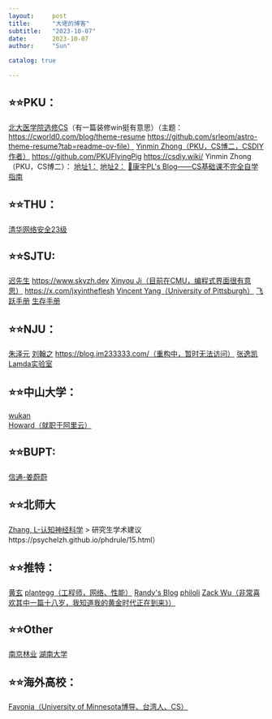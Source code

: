 ```yaml
---
layout:     post
title:      "大佬的博客"
subtitle:   "2023-10-07"
date:       2023-10-07
author:     "Sun"

catalog: true

---
```

## ⭐⭐PKU：
[北大医学院选修CS](https://arthals.ink/blog)（有一篇装修win挺有意思）（主题：https://cworld0.com/blog/theme-resume	https://github.com/srleom/astro-theme-resume?tab=readme-ov-file）
[Yinmin Zhong（PKU，CS博二，CSDIY作者）](https://yinminzhong.com/)		https://github.com/PKUFlyingPig		https://csdiy.wiki/
Yinmin Zhong（PKU，CS博二）：
[地址1：](https://yinminzhong.com/)
[地址2：](https://github.com/PKUFlyingPig)
[🐒康宇PL's Blog——CS基础课不完全自学指南](https://www.cnblogs.com/kangyupl/p/cs-stack-self-study-guide.html)


## ⭐⭐THU：
[清华网络安全23级](https://kiprey.github.io/)


## ⭐⭐SJTU:
[迟先生](https://github.com/skyzh)		https://www.skyzh.dev
[Xinyou Ji（目前在CMU，编程式界面很有意思）](https://xyji.org/)		https://x.com/jxyintheflesh
[Vincent Yang（University of Pittsburgh）](https://missuo.me/)
[飞跃手册](https://survivesjtu.github.io/SJTU-Application/#/)
[生存手册](https://survivesjtu.gitbook.io/survivesjtumanual)


## ⭐⭐NJU：
[朱泽元](http://zeyuan.allen-zhu.com/publications.php)
[刘翰之](https://github.com/jm233333)		https://blog.jm233333.com/（重构中，暂时无法访问）
[张逸凯](https://github.com/zhangyikaii)
[Lamda实验室](https://ics.nju.edu.cn/allpeople/index.html)


## ⭐⭐中山大学：
[wukan](https://wu-kan.cn/)		
[Howard（就职于阿里云）](https://howardlau.me/category/projects)


## ⭐⭐BUPT:
[信通-姜蔚蔚](https://jwwthu.github.io/)


## ⭐⭐北师大
 [Zhang, L-认知神经科学](https://psychelzh.github.io/)		>  研究生学术建议https://psychelzh.github.io/phdrule/15.html）


## ⭐⭐推特：
[黄玄](https://github.com/Huxpro)
[plantegg（工程师，网络、性能）](https://plantegg.github.io/)
[Randy's Blog](https://lutaonan.com/)
[philoli](https://www.philoli.com/)
[Zack Wu（非常喜欢其中一篇十八岁，我知道我的黄金时代正在到来》）](https://www.zackwu.com/)


## ⭐⭐Other
[南京林业](https://blog.stv.lol/)
[湖南大学](https://skywt.cn/)


## ⭐⭐海外高校：
[Favonia（University of Minnesota博导、台湾人、CS）](https://favonia.org/index.html)	